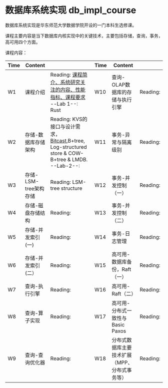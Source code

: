 # 数据库系统实现 db_impl_course

数据库系统实现是华东师范大学数据学院开设的一门本科生选修课。

课程主要内容是当下数据库内核实现中的关键技术，主要包括存储，查询，事务，高可用四个方面。


课程内容：

| Time | Content| |Time|Content| |
|------|-------|------|------|------|------|
|W1| 课程介绍|Reading: [课程简介、系统研究关注的内容、性能指标、课程要求](https://github.com/dase314/dase314.github.io/blob/main/files/W1-Intro.pptx) --Lab 1--: Rust |W10| 查询-OLAP数据库的存储与执行引擎 | Reading:|
|W2|存储-数据库存储架构|Reading: KVS的接口与设计需求， [Bitcast](),B+tree, Log-structured store & COW-B+tree & LMDB. --Lab-2--: |W11| 事务-异常与隔离级别|Reading:|
|W3|存储-LSM-tree架构存储|Reading: LSM-tree structure |W12| 事务-并发控制（一）|Reading:|
|W4|存储-磁盘存储结构|Reading:|W13| 事务-并发控制（二）|Reading:|
|W5|存储-并发索引(一)|Reading:|W14| 事务-日志管理|Reading:|
|W6|存储-并发索引(二）|Reading:|W15|高可用-数据库备份，Raft（一）|Reading:|
|W7|查询-执行引擎|Reading:|W16|高可用-Raft（二）|Reading:|
|W8|查询-算子实现|Reading:|W17|高可用-分布式一致性与Basic Paxos|Reading:|
|W9|查询-查询优化器|Reading:|W18|分布式数据库主要技术扩展（MPP、分布式事务等）|Reading:|
